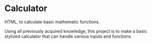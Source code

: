 # Calculator
HTML, to calculate basic mathematic functions.

Using all previously acquired knowledge, this project is to make a basic stylized calculator that can handle various inputs and functions.
